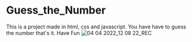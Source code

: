 # Guess_the_Number
This is a project made in html, css and javascript. You have have to guess the number that's it. Have Fun 
![04 04 2022_12 08 22_REC](https://user-images.githubusercontent.com/54958082/161487587-2e87d28a-372d-4613-af18-ef96591e4dab.png)
